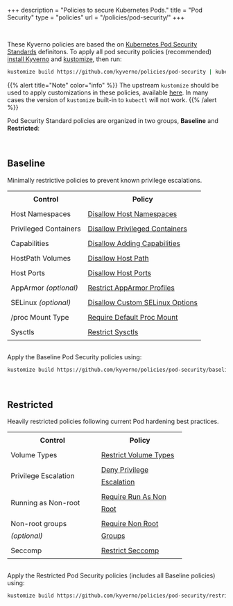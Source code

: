 +++
description = "Policies to secure Kubernetes Pods."
title = "Pod Security"
type = "policies"
url = "/policies/pod-security/"
+++

<br/>

These Kyverno policies are based the on [Kubernetes Pod Security Standards](https://kubernetes.io/docs/concepts/security/pod-security-standards/) definitons. To apply all pod security policies (recommended) [install Kyverno](/docs/installation/) and [kustomize](https://kubectl.docs.kubernetes.io/installation/kustomize/binaries/), then run:

```sh
kustomize build https://github.com/kyverno/policies/pod-security | kubectl apply -f -
```

{{% alert title="Note" color="info" %}}
The upstream `kustomize` should be used to apply customizations in these policies, available [here](https://kubectl.docs.kubernetes.io/installation/kustomize/binaries/). In many cases the version of `kustomize` built-in to `kubectl` will not work.
{{% /alert %}}

Pod Security Standard policies are organized in two groups, **Baseline** and **Restricted**:

<br/>

## Baseline

Minimally restrictive policies to prevent known privilege escalations.

<table style="width:100%; margin-bottom: 30px; line-height: 28px;">
    <tr>
        <th>Control</th>
        <th>Policy</th>
    </tr>
    <tr>
        <td>Host Namespaces</td>
        <td>
            <a href="/policies/pod-security/baseline/disallow-host-namespaces/disallow-host-namespaces/" target="_blank">Disallow Host Namespaces</a>
        </td>
    </tr>
    <tr>
        <td>Privileged Containers</td>
        <td>
            <a href="/policies/pod-security/baseline/disallow-privileged-containers/disallow-privileged-containers/" target="_blank">Disallow Privileged Containers</a>
        </td>
    </tr>
    <tr>
        <td>Capabilities</td>
        <td>
            <a href="/policies/pod-security/baseline/disallow-adding-capabilities/disallow-adding-capabilities/" target="_blank">Disallow Adding Capabilities</a>
        </td>
    </tr>
    <tr>
        <td>HostPath Volumes</td>
        <td>
            <a href="/policies/pod-security/baseline/disallow-host-path/disallow-host-path/" target="_blank">Disallow Host Path</a>
        </td>           
    </tr>
    <tr>
        <td>Host Ports</td>
        <td>
            <a href="/policies/pod-security/baseline/disallow-host-ports/disallow-host-ports/" target="_blank">Disallow Host Ports</a>
        </td>
    </tr>
    <tr>
        <td>AppArmor <em>(optional)</em></td>
        <td>
            <a href="/policies/pod-security/baseline/restrict-apparmor-profiles/restrict-apparmor-profiles/" target="_blank">Restrict AppArmor Profiles</a>
        </td>
    </tr>
    <tr>
        <td>SELinux <em>(optional)</em></td>
        <td>
            <a href="/policies/pod-security/baseline/disallow-selinux/disallow-selinux/" target="_blank">Disallow Custom SELinux Options</a>
        </td>    
    </tr>
    <tr>
        <td>/proc Mount Type</td>
        <td>
            <a href="/policies/pod-security/baseline/disallow-proc-mount/disallow-proc-mount/" target="_blank">Require Default Proc Mount</a>
        </td>
    </tr>
    <tr>
        <td>Sysctls</td>
        <td>
            <a href="/policies/pod-security/baseline/restrict-sysctls/restrict-sysctls/" target="_blank">Restrict Sysctls</a>
        </td>           
    </tr>
</table>

Apply the Baseline Pod Security policies using:

```sh
kustomize build https://github.com/kyverno/policies/pod-security/baseline | kubectl apply -f -
```


<br/>

## Restricted

Heavily restricted policies following current Pod hardening best practices.

<table style="width:80%; margin-bottom: 30px; line-height: 28px;">
    <tr>
        <th>Control</th>
        <th>Policy</th>
    </tr>
    <tr>
        <td>Volume Types</td>
        <td>
            <a href="/policies/pod-security/restricted/restrict-volume-types/restrict-volume-types/" target="_blank">Restrict Volume Types</a>
        </td>
    </tr>
    <tr>
        <td>Privilege Escalation</td>
        <td>
            <a href="/policies/pod-security/restricted/deny-privilege-escalation/deny-privilege-escalation/" target="_blank">Deny Privilege Escalation</a>
        </td>
    </tr>
    <tr>
        <td>Running as Non-root</td>
        <td>
            <a href="/policies/pod-security/restricted/require-run-as-nonroot/require-run-as-nonroot/" target="_blank">Require Run As Non Root</a>        
        </td>
    </tr>
    <tr>
        <td>Non-root groups <em>(optional)</em></td>
        <td>
            <a href="/policies/pod-security/restricted/require-non-root-groups/require-non-root-groups/" target="_blank">Require Non Root Groups</a>
        </td>
    </tr>
    <tr>
        <td>Seccomp</td>
        <td>
            <a href="/policies/pod-security/restricted/restrict-seccomp/restrict-seccomp/" target="_blank">Restrict Seccomp</a>
        </td>        
    </tr>
</table>

Apply the Restricted Pod Security policies (includes all Baseline policies) using:

```sh
kustomize build https://github.com/kyverno/policies/pod-security/restricted | kubectl apply -f -
```

